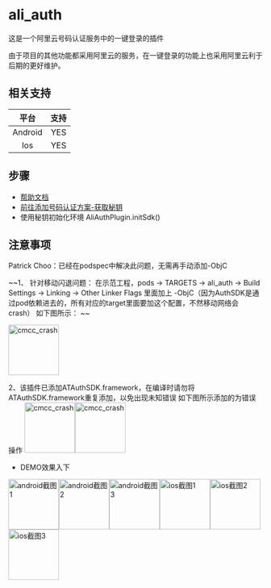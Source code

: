 # ali_auth

这是一个阿里云号码认证服务中的一键登录的插件

由于项目的其他功能都采用阿里云的服务，在一键登录的功能上也采用阿里云利于后期的更好维护。

## 相关支持

|    平台  | 支持  |
| :------:|:----:|
| Android  | YES |
| Ios      | YES |

## 步骤

- [帮助文档](https://help.aliyun.com/product/75010.html)
- [前往添加号码认证方案-获取秘钥](https://dypns.console.aliyun.com/?spm=5176.12818093.favorites.ddypns.488716d0ttKe13#/)
- 使用秘钥初始化环境 AliAuthPlugin.initSdk()

## 注意事项

Patrick Choo：已经在podspec中解决此问题，无需再手动添加-ObjC

~~1、 针对移动闪退问题：
在示范工程，pods -> TARGETS -> ali_auth -> Build Settings -> Linking -> Other Linker Flags 里面加上 -ObjC（因为AuthSDK是通过pod依赖进去的，所有对应的target里面要加这个配置，不然移动网络会crash）
如下图所示： ~~

<img src="https://raw.githubusercontent.com/CodeGather/flutter_ali_auth/master/screenshot/error_add.jpg" alt="cmcc_crash" width="100">

2、该插件已添加ATAuthSDK.framework，在编译时请勿将ATAuthSDK.framework重复添加，以免出现未知错误
如下图所示添加的为错误操作
<img src="https://raw.githubusercontent.com/CodeGather/flutter_ali_auth/master/screenshot/error_add.jpg" alt="cmcc_crash" width="100"><img src="https://raw.githubusercontent.com/CodeGather/flutter_ali_auth/master/screenshot/error_add2.png" alt="cmcc_crash" width="100">
  
- DEMO效果入下
  
<img src="https://raw.githubusercontent.com/CodeGather/flutter_ali_auth/master/screenshot/WechatIMG7.jpeg" alt="android截图1" width="100"><img src="https://raw.githubusercontent.com/CodeGather/flutter_ali_auth/master/screenshot/WechatIMG6.jpeg" alt="android截图2" width="100"><img src="https://raw.githubusercontent.com/CodeGather/flutter_ali_auth/master/screenshot/WechatIMG5.jpeg" alt="android截图3" width="100"><img src="https://raw.githubusercontent.com/CodeGather/flutter_ali_auth/master/screenshot/IMG_4172.PNG" alt="ios截图1" width="100"><img src="https://raw.githubusercontent.com/CodeGather/flutter_ali_auth/master/screenshot/IMG_4173.PNG" alt="ios截图2" width="100"><img src="https://raw.githubusercontent.com/CodeGather/flutter_ali_auth/master/screenshot/IMG_4174.PNG" alt="ios截图3" width="100">

